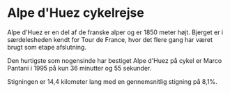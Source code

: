 # Alpe d'Huez cykelrejse

Alpe d'Huez er en del af de franske alper og er 1850 meter højt. Bjerget er i særdelesheden kendt for Tour de France, hvor det flere gang har været brugt som etape afslutning.

Den hurtigste som nogensinde har bestiget Alpe d'Huez på cykel er Marco Pantani i 1995 på kun 36 minutter og 55 sekunder.

Stigningen er 14,4 kilometer lang med en gennemsnitlig stigning på 8,1%.
